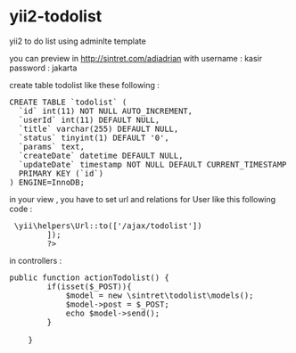 # yii2-todolist
yii2 to do list using adminlte template

you can preview in <a href="http://sintret.com/adiadrian">http://sintret.com/adiadrian</a> with username : kasir password : jakarta

create table todolist like these following :
<pre>
CREATE TABLE `todolist` (
  `id` int(11) NOT NULL AUTO_INCREMENT,
  `userId` int(11) DEFAULT NULL,
  `title` varchar(255) DEFAULT NULL,
  `status` tinyint(1) DEFAULT '0',
  `params` text,
  `createDate` datetime DEFAULT NULL,
  `updateDate` timestamp NOT NULL DEFAULT CURRENT_TIMESTAMP ON UPDATE CURRENT_TIMESTAMP,
  PRIMARY KEY (`id`)
) ENGINE=InnoDB;
</pre>

in your view , you have to set url and relations for User like this following code :

<pre>
<?= \sintret\todolist\ListView::widget([
            'url' => \yii\helpers\Url::to(['/ajax/todolist'])
        ]);
        ?>
</pre>


in controllers :

<pre>
public function actionTodolist() {
        if(isset($_POST)){
            $model = new \sintret\todolist\models();
            $model->post = $_POST;
            echo $model->send();
        }
        
    }
</pre>